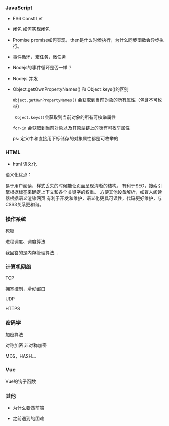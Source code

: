### JavaScript

- ES6 Const Let

- 闭包 如何实现闭包

- Promise promise如何实现，then是什么时候执行，为什么同步函数会异步执行。

- 事件循环，宏任务，微任务

- Nodejs的事件循环是否一样？

- Nodejs 并发

- Object.getOwnPropertyNames() 和 Object.keys()的区别

    `Object.getOwnPropertyNames()` 会获取到当前对象的所有属性（包含不可枚举）
    
    ` Object.keys()`会获取到当前对象的所有可枚举属性
    
    `for-in` 会获取到当前对象以及其原型链上的所有可枚举属性
    
    ps: 定义中和直接用下标储存的对象属性都是可枚举的

### HTML

- html 语义化

语义化优点：

易于用户阅读，样式丢失的时候能让页面呈现清晰的结构。
有利于SEO，搜索引擎根据标签来确定上下文和各个关键字的权重。
方便其他设备解析，如盲人阅读器根据语义渲染网页
有利于开发和维护，语义化更具可读性，代码更好维护，与CSS3关系更和谐。

### 操作系统

死锁

进程调度、调度算法

我回答的是内存管理算法...

### 计算机网络

TCP

拥塞控制，滑动窗口

UDP

HTTPS

### 密码学

加密算法

对称加密 非对称加密

MD5，HASH...

### Vue

Vue的钩子函数

### 其他

- 为什么要做前端

- 之前遇到的困难
